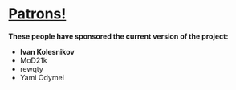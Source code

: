 # [Patrons!](https://www.patreon.com/bePatron?c=243288)
**These people have sponsored the current version of the project:**
- **Ivan Kolesnikov**
- MoD21k
- rewqty
- Yami Odymel